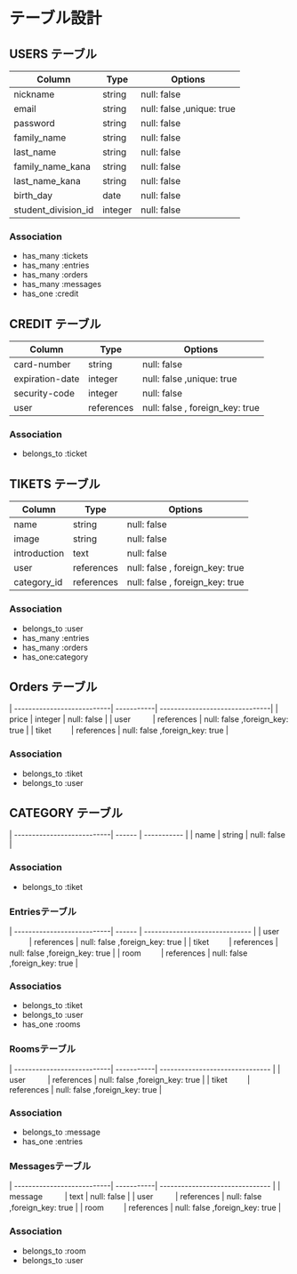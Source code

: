 # テーブル設計

## USERS テーブル
| Column              | Type    | Options     |
| --------------------| --------| ----------- |
| nickname            | string  | null: false |
| email               | string  | null: false ,unique: true |
| password            | string  | null: false |
| family_name         | string  | null: false |
| last_name           | string  | null: false |
| family_name_kana    | string  | null: false |
| last_name_kana      | string  | null: false |
| birth_day           | date    | null: false |
| student_division_id | integer | null: false |

### Association
- has_many :tickets 
- has_many :entries
- has_many :orders
- has_many :messages
- has_one  :credit

## CREDIT テーブル
| Column              | Type    | Options     |
| --------------------| ------  | ----------- |
| card-number         | string  | null: false |
| expiration-date     | integer | null: false ,unique: true |
| security-code       | integer | null: false |
| user                | references | null: false , foreign_key: true|

### Association
- belongs_to :ticket

## TIKETS テーブル
| Column                     | Type   | Options     |
| ---------------------------| ------ | ----------- |
| name                       | string | null: false |
| image                      | string | null: false |
| introduction               | text   | null: false |
| user                       | references | null: false , foreign_key: true|
| category_id                | references | null: false , foreign_key: true|

### Association
- belongs_to :user
- has_many :entries
- has_many :orders
- has_one:category

## Orders テーブル
| ---------------------------| -----------| -------------------------------|
| price                      | integer    | null: false                    |
| user   　 　                | references | null: false ,foreign_key: true |
| tiket   　　                | references | null: false ,foreign_key: true |

### Association
- belongs_to :tiket
- belongs_to :user


## CATEGORY テーブル
| ---------------------------| ------  | ----------- |
| name                       | string  | null: false |

### Association
- belongs_to :tiket

### Entriesテーブル
| ---------------------------| ------     | ------------------------------ |
| user   　 　                | references | null: false ,foreign_key: true |
| tiket   　　                | references | null: false ,foreign_key: true |
| room    　　                | references | null: false ,foreign_key: true |

### Associatios
- belongs_to :tiket
- belongs_to :user
- has_one    :rooms

### Roomsテーブル
| ---------------------------| -----------| ------------------------------- |
| user   　 　                | references | null: false ,foreign_key: true |
| tiket   　　                | references | null: false ,foreign_key: true |

### Association
- belongs_to  :message
- has_one     :entries


### Messagesテーブル
| ---------------------------| -----------| ------------------------------- |
| message   　 　             | text       | null: false                     |
| user   　 　                | references | null: false ,foreign_key: true  |
| room    　　                | references | null: false ,foreign_key: true  |

### Association
- belongs_to  :room
- belongs_to  :user
